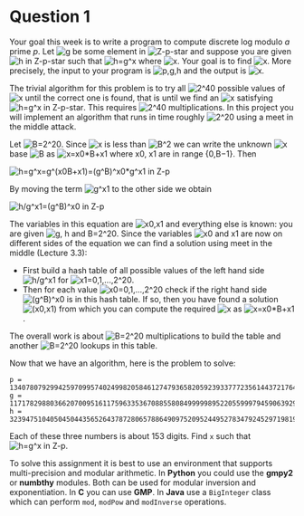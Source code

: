 Question 1
==========

Your goal this week is to write a program to compute discrete log modulo _a_ prime _p_. Let ![g](http://latex.codecogs.com/png.latex?{g}) be some element in ![Z-p-star](http://latex.codecogs.com/png.latex?%5cmathbb{Z}_{p}^{*}) and suppose you are given ![h in Z-p-star](http://latex.codecogs.com/png.latex?{h}%5ctext{&space;in&space;}%5cmathbb{Z}_{p}^{*}) such that ![h=g^x](http://latex.codecogs.com/png.latex?{h}={g}^{x}) where ![x](http://latex.codecogs.com/png.latex?{1}%5cleq{x}%5cleq{2}^{40}). Your goal is to find ![x](http://latex.codecogs.com/png.latex?{x}). More precisely, the input to your program is ![p,g,h](http://latex.codecogs.com/png.latex?{p},{g},{h}) and the output is ![x](http://latex.codecogs.com/png.latex?{x}).

The trivial algorithm for this problem is to try all ![2^40](http://latex.codecogs.com/png.latex?{2}^{40}) possible values of ![x](http://latex.codecogs.com/png.latex?{x}) until the correct one is found, that is until we find an ![x](http://latex.codecogs.com/png.latex?{x}) satisfying ![h=g^x in Z-p-star](http://latex.codecogs.com/png.latex?{h}={g}^{x}%5ctext{&space;in&space;}%5cmathbb{Z}_{p}^{*}). This requires ![2^40](http://latex.codecogs.com/png.latex?{2}^{40}) multiplications. In this project you will implement an algorithm that runs in time roughly ![2^20](http://latex.codecogs.com/png.latex?%5csqrt{{2}^{40}}={2}^{20}) using a meet in the middle attack.

Let ![B=2^20](http://latex.codecogs.com/png.latex?{B}={2}^{20}). Since ![x](http://latex.codecogs.com/png.latex?{x}) is less than ![B^2](http://latex.codecogs.com/png.latex?{B}^{2}) we can write the unknown ![x](http://latex.codecogs.com/png.latex?{x}) base
![B](http://latex.codecogs.com/png.latex?{B}) as ![x=x0*B+x1 where x0, x1 are in range {0,B−1}](http://latex.codecogs.com/png.latex?{x}={x}_{0}*{B}&plus;{x}_{1}%5ctext{&space;where&space;}{x}_{0},{x}_{1}%5cin&space;[{0},{B-1}]). Then

![h=g^x=g^(x0B+x1)=(g^B)^x0*g^x1 in Z-p](http://latex.codecogs.com/png.latex?{h}={g}^{x}={g}^{{x}_{0}{B}&plus;{x}_{1}}=%28{g}^{B}%29^{{x}_{0}}%5ccdot{g}^{{x}_{1}}%5ctext{&space;in&space;}%5cmathbb{Z}_{p})

By moving the term ![g^x1](http://latex.codecogs.com/png.latex?{g}^{{x}_{1}}) to the other side we obtain

![h/g^x1=(g^B)^x0 in Z-p](http://latex.codecogs.com/png.latex?{h}/{g}^{{x}_{1}}=%28{g}^{B}%29^{{x}_{0}}%5ctext{&space;in&space;}%5cmathbb{Z}_{p})

The variables in this equation are ![x0,x1](http://latex.codecogs.com/png.latex?{x}_{0},{x}_{1}) and everything else is known: you are given ![g, h and B=2^20](http://latex.codecogs.com/png.latex?{g},{h}%5ctext{&space;and&space;}{B}={2}^{20}). Since the variables ![x0 and x1](http://latex.codecogs.com/png.latex?{x}_{0},{x}_{1}) are now on different sides of the equation we can find a solution using meet in the middle (Lecture 3.3):

 - First build a hash table of all possible values of the left hand side ![h/g^x1](http://latex.codecogs.com/png.latex?{h}/{g}^{{x}_{1}}) for ![x1=0,1,...,2^20](http://latex.codecogs.com/png.latex?{x}_{1}=0,1,2,%5cdots,{2}^{20}).
 - Then for each value ![x0=0,1,...,2^20](http://latex.codecogs.com/png.latex?{x}_{0}=0,1,2,%5cdots,{2}^{20}) check if the right hand side ![(g^B)^x0](http://latex.codecogs.com/png.latex?%28{g}^{B}%29^{{x}_{0}}) is in this hash table. If so, then you have found a solution ![(x0,x1)](http://latex.codecogs.com/png.latex?%28{x}_{0},{x}_{1}%29) from which you can compute the required ![x](http://latex.codecogs.com/png.latex?{x}) as ![x=x0*B+x1](http://latex.codecogs.com/png.latex?{x}={x}_{0}{B}&plus;{x}_{1}).

The overall work is about ![B=2^20](http://latex.codecogs.com/png.latex?{B}={2}^{20}) multiplications to build the table and another ![B=2^20](http://latex.codecogs.com/png.latex?{B}={2}^{20}) lookups in this table.

Now that we have an algorithm, here is the problem to solve:

```
p = 13407807929942597099574024998205846127479365820592393377723561443721764030073546976801874298166903427690031858186486050853753882811946569946433649006084171
g = 11717829880366207009516117596335367088558084999998952205599979459063929499736583746670572176471460312928594829675428279466566527115212748467589894601965568
h = 3239475104050450443565264378728065788649097520952449527834792452971981976143292558073856937958553180532878928001494706097394108577585732452307673444020333
```

Each of these three numbers is about 153 digits. Find `x` such that ![h=g^x in Z-p](http://latex.codecogs.com/png.latex?{h}={g}^{x}%5ctext{&space;in&space;}%5cmathbb{Z}_{p}).

To solve this assignment it is best to use an environment that supports multi-precision and modular arithmetic. In __Python__ you could use the __gmpy2__ or __numbthy__ modules. Both can be used for modular inversion and exponentiation. In __C__ you can use __GMP__. In __Java__ use a `BigInteger` class which can perform `mod`, `modPow` and `modInverse` operations.

